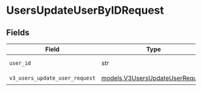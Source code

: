 # UsersUpdateUserByIDRequest


## Fields

| Field                                                                    | Type                                                                     | Required                                                                 | Description                                                              |
| ------------------------------------------------------------------------ | ------------------------------------------------------------------------ | ------------------------------------------------------------------------ | ------------------------------------------------------------------------ |
| `user_id`                                                                | *str*                                                                    | :heavy_check_mark:                                                       | (Required) user id                                                       |
| `v3_users_update_user_request`                                           | [models.V3UsersUpdateUserRequest](../models/v3usersupdateuserrequest.md) | :heavy_check_mark:                                                       | N/A                                                                      |